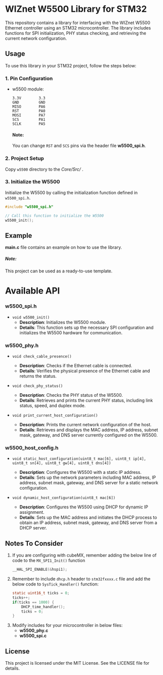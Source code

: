# WIZnet W5500 Library for STM32

This repository contains a library for interfacing with the WIZnet W5500 Ethernet controller using an STM32 microcontroller. The library includes functions for SPI initialization, PHY status checking, and retrieving the current network configuration.


## Usage

To use this library in your STM32 project, follow the steps below:

### 1. Pin Configuration
   - w5500 module:
        ```
        3.3V		3.3
        GND		    GND
        MISO		PA6
        RST		    PA0
        MOSI		PA7
        SCS		    PA1
        SCLK		PA5
        ```
        #### Note:
        You can change `RST` and `SCS` pins via the header file **w5500_spi.h**.
### 2. Project Setup
Copy `w5500` directory to the *Core/Src/* .

### 3. Initialize the W5500

Initialize the W5500 by calling the initialization function defined in `w5500_spi.h`.

```c
#include "w5500_spi.h"

// Call this function to initialize the W5500
w5500_init();
```

## Example
**main.c** file contains an example on how to use the library.

   ##### Note:
This project can be used as a ready-to-use template.


# Available API

### **w5500_spi.h**
- `void w5500_init()`
  - **Description**: Initializes the W5500 module.
  - **Details**: This function sets up the necessary SPI configuration and initializes the W5500 hardware for communication.

### **w5500_phy.h**
- `void check_cable_presence()`
  - **Description**: Checks if the Ethernet cable is connected.
  - **Details**: Verifies the physical presence of the Ethernet cable and returns the status.
  
- `void check_phy_status()`
  - **Description**: Checks the PHY status of the W5500.
  - **Details**: Retrieves and prints the current PHY status, including link status, speed, and duplex mode.
  
- `void print_current_host_configuration()`
  - **Description**: Prints the current network configuration of the host.
  - **Details**: Retrieves and displays the MAC address, IP address, subnet mask, gateway, and DNS server currently configured on the W5500.

### **w5500_host_config.h**
- `void static_host_configuration(uint8_t mac[6], uint8_t ip[4], uint8_t sn[4], uint8_t gw[4], uint8_t dns[4])`
  - **Description**: Configures the W5500 with a static IP address.
  - **Details**: Sets up the network parameters including MAC address, IP address, subnet mask, gateway, and DNS server for a static network configuration.
  
- `void dynamic_host_configuration(uint8_t mac[6])`
  - **Description**: Configures the W5500 using DHCP for dynamic IP assignment.
  - **Details**: Sets up the MAC address and initiates the DHCP process to obtain an IP address, subnet mask, gateway, and DNS server from a DHCP server.


## Notes To Consider

1. If you are configuring with cubeMX, remember adding the below line of code to the `MX_SPI1_Init()` function
    ```c
    __HAL_SPI_ENABLE(&hspi1);
    ```
2. Remember to include `dhcp.h` header to `stm32fxxxx.c` file and add the below code to `SysTick_Handler()` function:
    ```c
    static uint16_t ticks = 0;
    ticks++;
    if(ticks == 1000) {
        DHCP_time_handler();
        ticks = 0;
    }
    ```
3. Modify includes for your microcontroller in below files:
    - **w5500_phy.c**
    - **w5500_spi.c**

## License

This project is licensed under the MIT License. See the LICENSE file for details.
